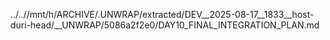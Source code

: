 ../..//mnt/h/ARCHIVE/.UNWRAP/extracted/DEV__2025-08-17__1833__host-duri-head/__UNWRAP/5086a2f2e0/DAY10_FINAL_INTEGRATION_PLAN.md